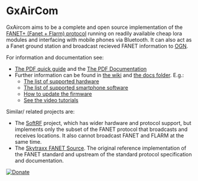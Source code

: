 # GxAirCom

GxAircom aims to be a complete and open source implementation of the [FANET+ (Fanet + Flarm) protocol](https://github.com/3s1d/fanet-stm32/blob/master/Src/fanet/radio/protocol.txt) running on readily available cheap lora modules and interfacing with mobile phones via Bluetooth. It can also act as a Fanet ground station and broadcast recieved FANET information to [OGN](http://wiki.glidernet.org).

For information and documentation see:

- [The PDF quick guide](doc/20200908%20-%20GXAirCom%20-%20Quick%20Guide.pdf) and the [The PDF Documentation](doc/20200723%20-%20GXAirCom%20-%20A%20LoRa%20communication%20device%20for%20free%20flying.pdf)
- Further information can be found in [the wiki](https://github.com/gereic/GXAirCom/wiki) and [the docs folder](doc/). E.g.:
    - [The list of supported hardware](https://github.com/gereic/GXAirCom/wiki/Hardware-supported)
    - [The list of supported smartphone software](https://github.com/gereic/GXAirCom/wiki/Software)
    - [How to update the firmware](https://github.com/gereic/GXAirCom/wiki/Upgrading---updating-the-firmware-using-the-internal-web-interface-and-a-cellphone)
    - [See the video tutorials](https://github.com/gereic/GXAirCom/wiki/Video-Tutorials)

Similar/ related projects are:

- The [SoftRF](https://github.com/lyusupov/SoftRF) project, which has wider hardware and protocol support, but implements only the subset of the FANET protocol that broadcasts and receives locations. It also cannot broadcast FANET and FLARM at the same time.
- The [Skytraxx FANET Source](https://github.com/3s1d/fanet-stm32). The original reference implementation of the FANET standard and upstream of the standard protocol specification and documentation.

[![Donate](https://raw.githubusercontent.com/stefan-niedermann/paypal-donate-button/master/paypal-donate-button.png)](https://www.paypal.com/donate/?business=JD2NRG9RAS8M6&no_recurring=0&item_name=GXAircom&currency_code=EUR)
